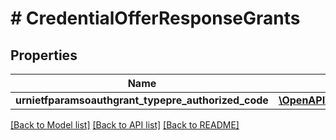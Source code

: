 # # CredentialOfferResponseGrants

## Properties

| Name                                                | Type                                                                                                                                                                                | Description | Notes |
| --------------------------------------------------- | ----------------------------------------------------------------------------------------------------------------------------------------------------------------------------------- | ----------- | ----- |
| **urnietfparamsoauthgrant_typepre_authorized_code** | [**\OpenAPI\Client\Model\CredentialOfferResponseGrantsUrnIetfParamsOauthGrantTypePreAuthorizedCode**](CredentialOfferResponseGrantsUrnIetfParamsOauthGrantTypePreAuthorizedCode.md) |             |

[[Back to Model list]](../../README.md#models) [[Back to API list]](../../README.md#endpoints) [[Back to README]](../../README.md)
